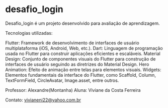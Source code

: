 # desafio_login

Desafio_login é um projeto desenvolvido para avaliação de aprendizagem.

Tecnologias utilizadas:

Flutter: Framework de desenvolvimento de interfaces de usuário multiplataforma (iOS, Android, Web, etc.).
Dart: Linguagem de programação usada no Flutter para construir aplicações eficientes e escaláveis.
Material Design: Conjunto de componentes visuais do Flutter para construção de interfaces de usuário seguindo as diretrizes do Material Design.
Hero Animation: Efeito de animação entre telas para elementos visuais.
Widgets: Elementos fundamentais da interface do Flutter, como Scaffold, Column, TextFormField, CircleAvatar, Image.asset, entre outros.

Professor: Alexandre(Montanha)
Aluna: Viviane da Costa Ferreira

Contato: vivianeni22@yahoo.com.br

